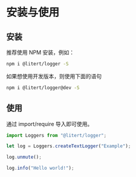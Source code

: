 # 安装与使用

## 安装

推荐使用 NPM 安装，例如：

```sh
npm i @litert/logger -S
```

如果想使用开发版本，则使用下面的语句

```sh
npm i @litert/logger@dev -S
```

## 使用

通过 import/require 导入即可使用。

```ts
import Loggers from "@litert/logger";

let log = Loggers.createTextLogger("Example");

log.unmute();

log.info("Hello world!");
```
